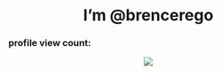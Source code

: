<h1 align=center>I’m @brencerego</h1>

### profile view count:
<div align="center">
  <img src="https://profile-counter.glitch.me/brencerego/count.svg?"  />
</div>

###
